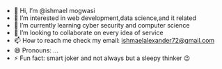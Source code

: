 - 👋 Hi, I’m @ishmael mogwasi
- 👀 I’m interested in web development,data science,and it related 
- 🌱 I’m currently learning cyber security and computer science
- 💞️ I’m looking to collaborate on every idea of service 
- 📫 How to reach me check my email: ishmaelalexander72@gmail.com
- 😄 Pronouns: ...
- ⚡ Fun fact: smart joker and not always but a sleepy thinker 😉

<!---
ishmael853/ishmael853 is a ✨ special ✨ repository because its `README.md` (this file) appears on your GitHub profile.
You can click the Preview link to take a look at your changes.
--->
